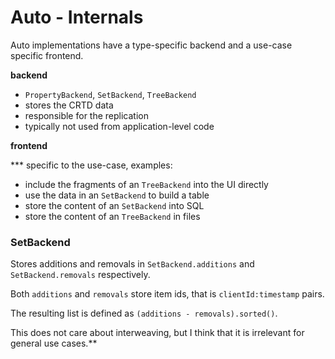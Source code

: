 # Auto - Internals

Auto implementations have a type-specific backend and a use-case specific frontend.

**backend**

* `PropertyBackend`, `SetBackend`, `TreeBackend`
* stores the CRTD data
* responsible for the replication
* typically not used from application-level code

**frontend**

*** specific to the use-case, examples:
* include the fragments of an `TreeBackend` into the UI directly
* use the data in an `SetBackend` to build a table
* store the content of an `SetBackend` into SQL
* store the content of an `TreeBackend` in files

### SetBackend

Stores additions and removals in `SetBackend.additions` and `SetBackend.removals` respectively.

Both `additions` and `removals` store item ids, that is `clientId:timestamp` pairs.

The resulting list is defined as `(additions - removals).sorted()`.

This does not care about interweaving, but I think that it is irrelevant for general use cases.**